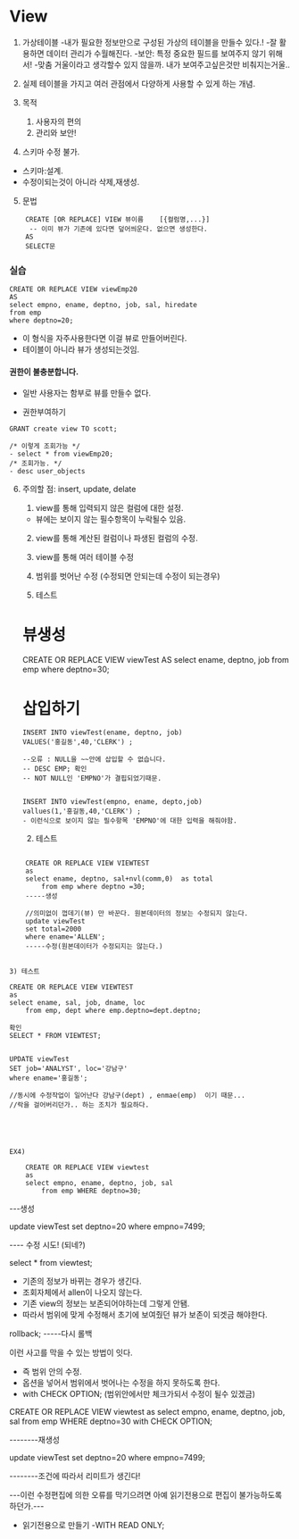 # View

1) 가상테이블
	-내가 필요한 정보만으로 구성된 가상의 테이블을 만들수 있다.!
	-잘 활용하면 데이터 관리가 수월해진다.
	-보안: 특정 중요한 필드를 보여주지 않기 위해서!
	-맞춤 거울이라고 생각할수 있지 않을까. 내가 보여주고싶은것만 비춰지는거울..

2) 실제 테이블을 가지고 여러 관점에서 다양하게 사용할 수 있게 하는 개념.
3) 목적
	1) 사용자의 편의
	2) 관리와 보안!

4) 스키마 수정 불가.		
- 스키마:설계.
- 수정이되는것이 아니라 삭제,재생성.



5) 문법
~~~
	CREATE [OR REPLACE] VIEW 뷰이름	[{컬럼명,...}]	
	 -- 이미 뷰가 기존에 있다면 덮어씌운다. 없으면 생성한다.
	AS
	SELECT문
~~~

###  실습

	CREATE OR REPLACE VIEW viewEmp20
	AS 
	select empno, ename, deptno, job, sal, hiredate
	from emp
	where deptno=20;

- 이 형식을 자주사용한다면 이걸 뷰로 만들어버린다.
- 테이블이 아니라 뷰가 생성되는것임.


#### 권한이 불충분합니다.
- 일반 사용자는 함부로 뷰를 만들수 없다.

- 권한부여하기
~~~
GRANT create view TO scott;

/* 이렇게 조회가능 */
- select * from viewEmp20;		
/* 조회가능. */
- desc user_objects 	
~~~


	





6) 주의할 점: insert, update, delate
	1) view를 통해 입력되지 않은 컬럼에 대한 설정.
	- 뷰에는 보이지 않는 필수항목이 누락될수 있음.	
	2) view를 통해 계산된 컬럼이나 파생된 컬럼의 수정.
	3) view를 통해 여러 테이블 수정
	4) 범위를 벗어난 수정 (수정되면 안되는데 수정이 되는경우) 


	1) 테스트
	
	# 뷰생성
	CREATE OR REPLACE VIEW viewTest
	AS 
	select ename, deptno, job from emp 
	where deptno=30;

	# 삽입하기
	~~~
	INSERT INTO viewTest(ename, deptno, job) 
	VALUES('홍길동',40,'CLERK') ;

	--오류 : NULL을 ~~안에 삽입할 수 없습니다.	
	-- DESC EMP; 확인
	-- NOT NULL인 'EMPNO'가 결핍되었기때문.
	

	INSERT INTO viewTest(empno, ename, depto,job) 
	vallues(1,'홍길동,40,'CLERK') ;
	- 이런식으로 보이지 않는 필수항목 'EMPNO'에 대한 입력을 해줘야함.

	~~~

	
	

	2) 테스트
~~~
		
	CREATE OR REPLACE VIEW VIEWTEST
	as
	select ename, deptno, sal+nvl(comm,0)  as total
		from emp where deptno =30;
	-----생성

	//의미없이 껍데기(뷰) 만 바꾼다. 원본데이터의 정보는 수정되지 않는다.
	update viewTest
	set total=2000
	where ename='ALLEN';
	-----수정(원본데이터가 수정되지는 않는다.) 
	
~~~	



	3) 테스트

	CREATE OR REPLACE VIEW VIEWTEST
	as
	select ename, sal, job, dname, loc
		from emp, dept where emp.deptno=dept.deptno;
	
	확인
	SELECT * FROM VIEWTEST;


	UPDATE viewTest
	SET job='ANALYST', loc='강남구'
	where ename='홍길동';

	//동시에 수정작업이 일어난다 강남구(dept) , enmae(emp)  이기 때문...
	//락을 걸어버리던가.. 하는 조치가 필요하다.
		


	

	EX4) 
~~~
	CREATE OR REPLACE VIEW viewtest
	as
	select empno, ename, deptno, job, sal
		from emp WHERE deptno=30;
~~~

---생성


update viewTest
set deptno=20
where empno=7499;

---- 수정 시도! (되네?) 



select * from viewtest;
- 기존의 정보가 바뀌는 경우가 생긴다.
- 조회자체에서 allen이 나오지 않는다.
- 기존 view의 정보는 보존되어야하는데 그렇게 안됌.
- 따라서 범위에 맞게 수정해서 초기에 보여줬던 뷰가 보존이 되겟금 해야한다.



rollback;
-----다시 롤백



이런 사고를 막을 수 있는 방법이 잇다.
- 즉 범위 안의 수정.
- 옵션을 넣어서 범위에서 벗어나는 수정을 하지 못하도록 한다.
- 	with CHECK OPTION; (범위안에서만 체크가되서 수정이 될수 있겠금) 


CREATE OR REPLACE VIEW viewtest
as
select empno, ename, deptno, job, sal
	from emp WHERE deptno=30
with CHECK OPTION;


--------재생성

update viewTest
set deptno=20
where empno=7499;


--------조건에 따라서 리미트가 생긴다!


---이런 수정편집에 의한 오류를 막기으려면 아예 읽기전용으로 편집이 불가능하도록 하던가.---


- 읽기전용으로 만들기
-WITH READ ONLY;
